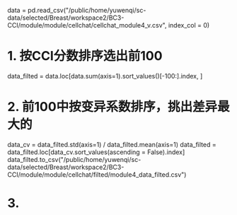 data = pd.read_csv("/public/home/yuwenqi/sc-data/selected/Breast/workspace2/BC3-CCI/module/module/cellchat/cellchat_module4_v.csv", index_col = 0)
# 1. 按CCI分数排序选出前100
data_filted = data.loc[data.sum(axis=1).sort_values()[-100:].index, ]
# 2. 前100中按变异系数排序，挑出差异最大的
data_cv = data_filted.std(axis=1) / data_filted.mean(axis=1)
data_filted = data_filted.loc[data_cv.sort_values(ascending = False).index]
data_filted.to_csv("/public/home/yuwenqi/sc-data/selected/Breast/workspace2/BC3-CCI/module/module/cellchat/filted/module4_data_filted.csv")
# 3. 